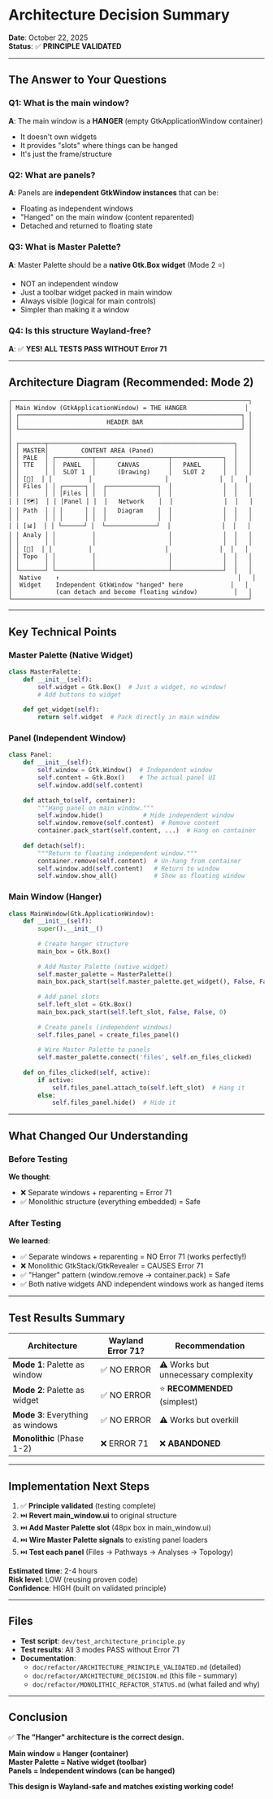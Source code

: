 # Architecture Decision Summary

**Date**: October 22, 2025  
**Status**: ✅ **PRINCIPLE VALIDATED**

---

## The Answer to Your Questions

### Q1: What is the main window?
**A**: The main window is a **HANGER** (empty GtkApplicationWindow container)
- It doesn't own widgets
- It provides "slots" where things can be hanged
- It's just the frame/structure

### Q2: What are panels?
**A**: Panels are **independent GtkWindow instances** that can be:
- Floating as independent windows
- "Hanged" on the main window (content reparented)
- Detached and returned to floating state

### Q3: What is Master Palette?
**A**: Master Palette should be a **native Gtk.Box widget** (Mode 2 ⭐)
- NOT an independent window
- Just a toolbar widget packed in main window
- Always visible (logical for main controls)
- Simpler than making it a window

### Q4: Is this structure Wayland-free?
**A**: ✅ **YES! ALL TESTS PASS WITHOUT Error 71**

---

## Architecture Diagram (Recommended: Mode 2)

```
┌─────────────────────────────────────────────────────────────────┐
│ Main Window (GtkApplicationWindow) = THE HANGER                │
│ ┌─────────────────────────────────────────────────────────────┐ │
│ │                        HEADER BAR                           │ │
│ └─────────────────────────────────────────────────────────────┘ │
│                                                                 │
│ ┌───────┬───────────────────────────────────────────────────┐   │
│ │ MASTER│         CONTENT AREA (Paned)                      │   │
│ │ PALE  │ ┌──────────┬────────────────────┬──────────────┐  │   │
│ │ TTE   │ │  PANEL   │      CANVAS        │   PANEL      │  │   │
│ │       │ │  SLOT 1  │      (Drawing)     │   SLOT 2     │  │   │
│ │ [📁]  │ │          │                    │              │  │   │
│ │ Files │ │ ┌──────┐ │  ┌──────────────┐  │              │  │   │
│ │       │ │ │Files │ │  │              │  │              │  │   │
│ │ [🗺️]  │ │ │Panel │ │  │   Network    │  │              │  │   │
│ │ Path  │ │ │      │ │  │   Diagram    │  │              │  │   │
│ │       │ │ │      │ │  │              │  │              │  │   │
│ │ [📊]  │ │ └──────┘ │  └──────────────┘  │              │  │   │
│ │ Analy │ │          │                    │              │  │   │
│ │       │ │          │                    │              │  │   │
│ │ [🔷]  │ │          │                    │              │  │   │
│ │ Topo  │ │          │                    │              │  │   │
│ │       │ │          │                    │              │  │   │
│ └───────┘ └──────────┴────────────────────┴──────────────┘  │   │
│  Native    ↑                                                 │   │
│  Widget    Independent GtkWindow "hanged" here             │   │
│            (can detach and become floating window)          │   │
└─────────────────────────────────────────────────────────────────┘
```

---

## Key Technical Points

### Master Palette (Native Widget)
```python
class MasterPalette:
    def __init__(self):
        self.widget = Gtk.Box()  # Just a widget, no window!
        # Add buttons to widget
    
    def get_widget(self):
        return self.widget  # Pack directly in main window
```

### Panel (Independent Window)
```python
class Panel:
    def __init__(self):
        self.window = Gtk.Window()  # Independent window
        self.content = Gtk.Box()    # The actual panel UI
        self.window.add(self.content)
    
    def attach_to(self, container):
        """Hang panel on main window."""
        self.window.hide()           # Hide independent window
        self.window.remove(self.content)  # Remove content
        container.pack_start(self.content, ...)  # Hang on container
    
    def detach(self):
        """Return to floating independent window."""
        container.remove(self.content)  # Un-hang from container
        self.window.add(self.content)   # Return to window
        self.window.show_all()          # Show as floating window
```

### Main Window (Hanger)
```python
class MainWindow(Gtk.ApplicationWindow):
    def __init__(self):
        super().__init__()
        
        # Create hanger structure
        main_box = Gtk.Box()
        
        # Add Master Palette (native widget)
        self.master_palette = MasterPalette()
        main_box.pack_start(self.master_palette.get_widget(), False, False, 0)
        
        # Add panel slots
        self.left_slot = Gtk.Box()
        main_box.pack_start(self.left_slot, False, False, 0)
        
        # Create panels (independent windows)
        self.files_panel = create_files_panel()
        
        # Wire Master Palette to panels
        self.master_palette.connect('files', self.on_files_clicked)
    
    def on_files_clicked(self, active):
        if active:
            self.files_panel.attach_to(self.left_slot)  # Hang it
        else:
            self.files_panel.hide()  # Hide it
```

---

## What Changed Our Understanding

### Before Testing
**We thought**:
- ❌ Separate windows + reparenting = Error 71
- ✅ Monolithic structure (everything embedded) = Safe

### After Testing
**We learned**:
- ✅ Separate windows + reparenting = NO Error 71 (works perfectly!)
- ❌ Monolithic GtkStack/GtkRevealer = CAUSES Error 71
- ✅ "Hanger" pattern (window.remove → container.pack) = Safe
- ✅ Both native widgets AND independent windows work as hanged items

---

## Test Results Summary

| Architecture | Wayland Error 71? | Recommendation |
|--------------|-------------------|----------------|
| **Mode 1**: Palette as window | ✅ NO ERROR | ⚠️ Works but unnecessary complexity |
| **Mode 2**: Palette as widget | ✅ NO ERROR | ⭐ **RECOMMENDED** (simplest) |
| **Mode 3**: Everything as windows | ✅ NO ERROR | ⚠️ Works but overkill |
| **Monolithic** (Phase 1-2) | ❌ ERROR 71 | ❌ **ABANDONED** |

---

## Implementation Next Steps

1. ✅ **Principle validated** (testing complete)
2. ⏭️ **Revert main_window.ui** to original structure
3. ⏭️ **Add Master Palette slot** (48px box in main_window.ui)
4. ⏭️ **Wire Master Palette signals** to existing panel loaders
5. ⏭️ **Test each panel** (Files → Pathways → Analyses → Topology)

**Estimated time**: 2-4 hours  
**Risk level**: LOW (reusing proven code)  
**Confidence**: HIGH (built on validated principle)

---

## Files

- **Test script**: `dev/test_architecture_principle.py`
- **Test results**: All 3 modes PASS without Error 71
- **Documentation**: 
  - `doc/refactor/ARCHITECTURE_PRINCIPLE_VALIDATED.md` (detailed)
  - `doc/refactor/ARCHITECTURE_DECISION.md` (this file - summary)
  - `doc/refactor/MONOLITHIC_REFACTOR_STATUS.md` (what failed and why)

---

## Conclusion

✅ **The "Hanger" architecture is the correct design.**

**Main window = Hanger (container)**  
**Master Palette = Native widget (toolbar)**  
**Panels = Independent windows (can be hanged)**

**This design is Wayland-safe and matches existing working code!**
